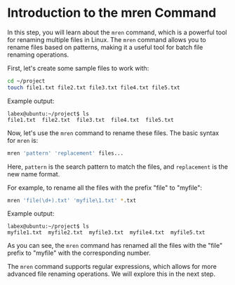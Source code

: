 # Introduction to the mren Command

In this step, you will learn about the `mren` command, which is a powerful tool for renaming multiple files in Linux. The `mren` command allows you to rename files based on patterns, making it a useful tool for batch file renaming operations.

First, let's create some sample files to work with:

```bash
cd ~/project
touch file1.txt file2.txt file3.txt file4.txt file5.txt
```

Example output:

```
labex@ubuntu:~/project$ ls
file1.txt  file2.txt  file3.txt  file4.txt  file5.txt
```

Now, let's use the `mren` command to rename these files. The basic syntax for `mren` is:

```bash
mren 'pattern' 'replacement' files...
```

Here, `pattern` is the search pattern to match the files, and `replacement` is the new name format.

For example, to rename all the files with the prefix "file" to "myfile":

```bash
mren 'file(\d+).txt' 'myfile\1.txt' *.txt
```

Example output:

```
labex@ubuntu:~/project$ ls
myfile1.txt  myfile2.txt  myfile3.txt  myfile4.txt  myfile5.txt
```

As you can see, the `mren` command has renamed all the files with the "file" prefix to "myfile" with the corresponding number.

The `mren` command supports regular expressions, which allows for more advanced file renaming operations. We will explore this in the next step.
